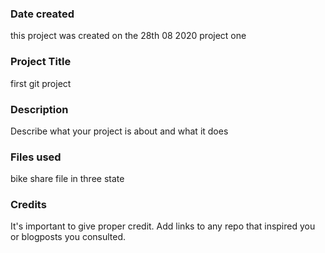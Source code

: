 ### Date created
this project was created on the 28th 08 2020
project one

### Project Title
first git project

### Description
Describe what your project is about and what it does

### Files used
bike share file in three state

### Credits
It's important to give proper credit. Add links to any repo that inspired you or blogposts you consulted.
